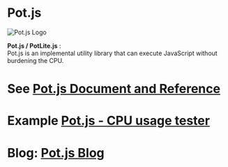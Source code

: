 Pot.js
========

![Pot.js Logo][Pot.js-Logo]

**Pot.js / PotLite.js** :  
Pot.js is an implemental utility library that can execute JavaScript without burdening the CPU.

# See [Pot.js Document and Reference][Reference]

# Example [Pot.js - CPU usage tester][CPU usage tester]

# Blog: [Pot.js Blog][Pot.js Blog]


[Pot.js-Logo]: http://api.polygonpla.net/img/logo/pot.js.mini.png?2 "Pot.js Logo"

[Reference]: http://polygonplanet.github.com/Pot.js/ "Pot.js + PotLite.js - Document and Reference"

[CPU usage tester]: http://polygonplanet.github.com/Pot.js/pot.js-cpu-usage-tester.html "Pot.js - CPU usage tester"

[Pot.js Blog]: http://potjs.tumblr.com/ "Pot.js Blog"



